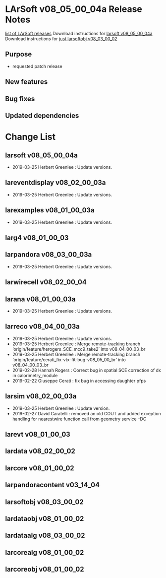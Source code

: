LArSoft v08_05_00_04a Release Notes
===============================================================================

[list of LArSoft releases](LArSoft_release_list)
Download instructions for [larsoft v08_05_00_04a](http://scisoft.fnal.gov/scisoft/bundles/larsoft/v08_05_00_04a/larsoft-v08_05_00_04a.html)
Download instructions for [just larsoftobj v08_03_00_02](http://scisoft.fnal.gov/scisoft/bundles/larsoftobj/v08_03_00_02/larsoftobj-v08_03_00_02.html)

Purpose
--------------------

-   requested patch release

New features
------------------------------

Bug fixes
------------------------

Updated dependencies
----------------------------------------------

Change List
============================

larsoft v08_05_00_04a
---------------------------------------------------

-   2019-03-25 Herbert Greenlee : Update versions.

lareventdisplay v08_02_00_03a
-------------------------------------------------------------------

-   2019-03-25 Herbert Greenlee : Update versions.

larexamples v08_01_00_03a
-----------------------------------------------------------

-   2019-03-25 Herbert Greenlee : Update versions.

larg4 v08_01_00_03
---------------------------------------------

larpandora v08_03_00_03a
---------------------------------------------------------

-   2019-03-25 Herbert Greenlee : Update versions.

larwirecell v08_02_00_04
---------------------------------------------------------

larana v08_01_00_03a
-------------------------------------------------

-   2019-03-25 Herbert Greenlee : Update versions.

larreco v08_04_00_03a
---------------------------------------------------

-   2019-03-25 Herbert Greenlee : Update versions.
-   2019-03-25 Herbert Greenlee : Merge remote-tracking branch ‘origin/feature/herogers_SCE_mcc9_take2’ into v08_04_00_03_br
-   2019-03-25 Herbert Greenlee : Merge remote-tracking branch ‘origin/feature/cerati_fix-vtx-fit-bug-v08_05_00_br’ into v08_04_00_03_br
-   2019-02-28 Hannah Rogers : Correct bug in spatial SCE correction of dx in calorimetry_module
-   2019-02-22 Giuseppe Cerati : fix bug in accessing daughter pfps

larsim v08_02_00_03a
-------------------------------------------------

-   2019-03-25 Herbert Greenlee : Update version.
-   2019-02-27 David Caratelli : removed an old COUT and added exception handling for nearestwire function call from geometry service –DC

larevt v08_01_00_03
-----------------------------------------------

lardata v08_02_00_02
-------------------------------------------------

larcore v08_01_00_02
-------------------------------------------------

larpandoracontent v03_14_04
--------------------------------------------------------------

larsoftobj v08_03_00_02
-------------------------------------------------------

lardataobj v08_01_00_02
-------------------------------------------------------

lardataalg v08_03_00_02
-------------------------------------------------------

larcorealg v08_01_00_02
-------------------------------------------------------

larcoreobj v08_01_00_02
-------------------------------------------------------
